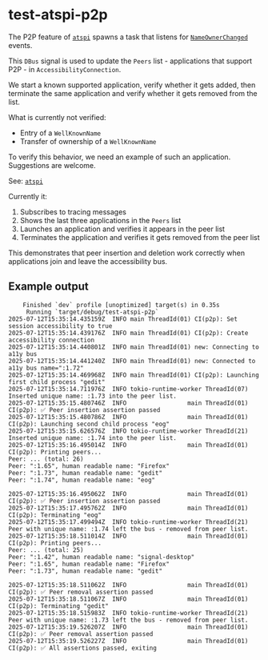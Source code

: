 # test-atspi-p2p

The P2P feature of [`atspi`](<http://github.com/odilia-app/atspi.git>) spawns a task that listens for [`NameOwnerChanged`](<https://dbus.freedesktop.org/doc/dbus-java/api/index.html?org/freedesktop/DBus.NameOwnerChanged.html>) events.

This `DBus` signal is used to update the `Peers` list - applications that support P2P - in `AccessibilityConnection`.

We start a known supported application, verify whether it gets added, then terminate the same application and verify whether it gets removed from the list.

What is currently not verified:

- Entry of a `WellKnownName`
- Transfer of ownership of a `WellKnownName`

To verify this behavior, we need an example of such an application.
Suggestions are welcome.

See: [`atspi`](http://github.com/odilia-app/atspi.git)

Currently it:

1. Subscribes to tracing messages
2. Shows the last three applications in the `Peers` list
3. Launches an application and verifies it appears in the peer list
4. Terminates the application and verifies it gets removed from the peer list

This demonstrates that peer insertion and deletion work correctly when applications join and leave the accessibility bus.

## Example output

```shell
    Finished `dev` profile [unoptimized] target(s) in 0.35s
     Running `target/debug/test-atspi-p2p`
2025-07-12T15:35:14.435159Z  INFO main ThreadId(01) CI(p2p): Set session accessibility to true
2025-07-12T15:35:14.439176Z  INFO main ThreadId(01) CI(p2p): Create accessibility connection
2025-07-12T15:35:14.440801Z  INFO main ThreadId(01) new: Connecting to a11y bus
2025-07-12T15:35:14.441240Z  INFO main ThreadId(01) new: Connected to a11y bus name=":1.72"
2025-07-12T15:35:14.469968Z  INFO main ThreadId(01) CI(p2p): Launching first child process "gedit"
2025-07-12T15:35:14.711976Z  INFO tokio-runtime-worker ThreadId(07) Inserted unique name: :1.73 into the peer list.
2025-07-12T15:35:15.480746Z  INFO                 main ThreadId(01) CI(p2p): ✅ Peer insertion assertion passed
2025-07-12T15:35:15.480786Z  INFO                 main ThreadId(01) CI(p2p): Launching second child process "eog"
2025-07-12T15:35:15.626576Z  INFO tokio-runtime-worker ThreadId(21) Inserted unique name: :1.74 into the peer list.
2025-07-12T15:35:16.495014Z  INFO                 main ThreadId(01) CI(p2p): Printing peers...
Peer: ... (total: 26)
Peer: ":1.65", human readable name: "Firefox"
Peer: ":1.73", human readable name: "gedit"
Peer: ":1.74", human readable name: "eog"

2025-07-12T15:35:16.495062Z  INFO                 main ThreadId(01) CI(p2p): ✅ Peer insertion assertion passed
2025-07-12T15:35:17.495762Z  INFO                 main ThreadId(01) CI(p2p): Terminating "eog"
2025-07-12T15:35:17.499494Z  INFO tokio-runtime-worker ThreadId(21) Peer with unique name: :1.74 left the bus - removed from peer list.
2025-07-12T15:35:18.511014Z  INFO                 main ThreadId(01) CI(p2p): Printing peers...
Peer: ... (total: 25)
Peer: ":1.42", human readable name: "signal-desktop"
Peer: ":1.65", human readable name: "Firefox"
Peer: ":1.73", human readable name: "gedit"

2025-07-12T15:35:18.511062Z  INFO                 main ThreadId(01) CI(p2p): ✅ Peer removal assertion passed
2025-07-12T15:35:18.511067Z  INFO                 main ThreadId(01) CI(p2p): Terminating "gedit"
2025-07-12T15:35:18.515983Z  INFO tokio-runtime-worker ThreadId(21) Peer with unique name: :1.73 left the bus - removed from peer list.
2025-07-12T15:35:19.526207Z  INFO                 main ThreadId(01) CI(p2p): ✅ Peer removal assertion passed
2025-07-12T15:35:19.526227Z  INFO                 main ThreadId(01) CI(p2p): ✅ All assertions passed, exiting
```

